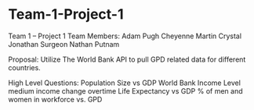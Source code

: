 # Team-1-Project-1

Team 1 – Project 1 
Team Members: 
Adam Pugh
Cheyenne Martin
Crystal 
Jonathan Surgeon
Nathan Putnam 

Proposal:  Utilize The World Bank API to pull GPD related data for different countries. 

High Level Questions:
Population Size vs GDP 
World Bank Income Level medium income change overtime 
Life Expectancy vs GDP 
% of men and women in workforce vs. GPD
